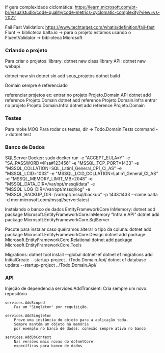 If gera complexidade ciclomática: https://learn.microsoft.com/pt-br/visualstudio/code-quality/code-metrics-cyclomatic-complexity?view=vs-2022

Fail Fast Validation: https://www.techtarget.com/whatis/definition/fail-fast
Flunt → biblioteca balta.io -> para o projeto estamos usando o <PackageReference Include="flunt" Version="1.0.5" />
FluentValidator → biblioteca Microsoft

### Criando o projeto
Para criar o projetos:
library: dotnet new class library
API: dotnet new webapi

dotnet new sln
dotnet sln add seus_projetos
dotnet build

Domain sempre é referenciado

referenciar projetos ex:
	entrar no projeto Projeto.Domain.API
		dotnet add reference Projeto.Domain
		dotnet add reference Projeto.Domain.Infra
	entrar no projeto Projeto.Domain.Infra
		dotnet add reference Projeto.Domain

### Testes
Para moke MOQ
Para rodar os testes, 
	dir -> Todo.Domain.Tests
	command -> dotnet test

### Banco de Dados

SQLServer Docker:
	sudo docker run -e "ACCEPT_EULA=Y" -e "SA_PASSWORD=@sa#123456" -e "MSSQL_TCP_PORT=1433" -e "MSSQL_COLLATION=SQL_Latin1_General_CP1_CI_AS" -e "MSSQL_LCID=1033" -e "MSSQL_LCID_COLLATION=Latin1_General_CI_AS" -e "MSSQL_MEMORY_LIMIT_MB=2048" -e "MSSQL_DATA_DIR=/var/opt/mssql/data" -e "MSSQL_LOG_DIR=/var/opt/mssql/log" -e "MSSQL_BACKUP_DIR=/var/opt/mssql/backup" -p 1433:1433 --name balta -d mcr.microsoft.com/mssql/server:latest


Instalando o banco de dados EntityFrameworkCore
	InMemory:
		dotnet add package Microsoft.EntityFrameworkCore.InMemory
	"Infra e API"
		dotnet add package Microsoft.EntityFrameworkCore.SqlServer

Pacote para instalar caso queiramos alterar o tipo da coluna:
	dotnet add package Microsoft.EntityFrameworkCore.Design
	dotnet add package Microsoft.EntityFrameworkCore.Relational
	dotnet add package Microsoft.EntityFrameworkCore.Tools

Migrations:
	dotnet tool install --global dotnet-ef
	dotnet ef migrations add InitialCreate --startup-project ../Todo.Domain.Api/
	dotnet ef database update --startup-project ../Todo.Domain.Api/


### API
Injeção de dependencia
	services.AddTransient:
		Cria sempre um novo repositório

	services.AddScoped
		Faz um "Singleton" por requisição.

	services.AddSingleton
		Prove uma instância do objeto para a aplicação toda.
		Sempre mantém um objeto na memória
		por exemplo no banco de dados: conexão sempre ativa no banco

	services.AddDbContext
		Nas versões mais novas do dotnetCore
		expecíficas para banco de dados
